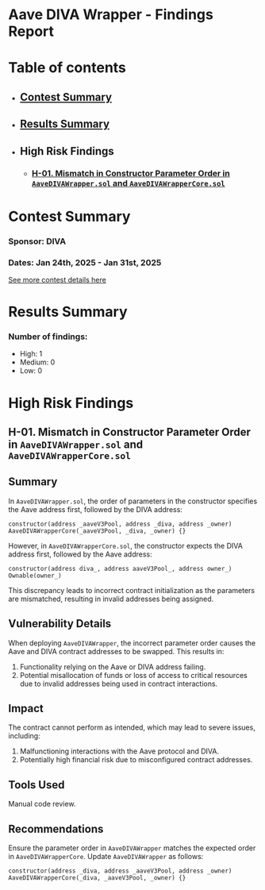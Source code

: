 # Aave DIVA Wrapper - Findings Report

# Table of contents
- ## [Contest Summary](#contest-summary)
- ## [Results Summary](#results-summary)
- ## High Risk Findings
    - ### [H-01. Mismatch in Constructor Parameter Order in `AaveDIVAWrapper.sol` and `AaveDIVAWrapperCore.sol`](#H-01)




# <a id='contest-summary'></a>Contest Summary

### Sponsor: DIVA

### Dates: Jan 24th, 2025 - Jan 31st, 2025

[See more contest details here](https://codehawks.cyfrin.io/c/2025-01-diva)

# <a id='results-summary'></a>Results Summary

### Number of findings:
- High: 1
- Medium: 0
- Low: 0


# High Risk Findings

## <a id='H-01'></a>H-01. Mismatch in Constructor Parameter Order in `AaveDIVAWrapper.sol` and `AaveDIVAWrapperCore.sol`            



## Summary

In `AaveDIVAWrapper.sol`, the order of parameters in the constructor specifies the Aave address first, followed by the DIVA address:

```Solidity
constructor(address _aaveV3Pool, address _diva, address _owner) AaveDIVAWrapperCore(_aaveV3Pool, _diva, _owner) {}
```

However, in `AaveDIVAWrapperCore.sol`, the constructor expects the DIVA address first, followed by the Aave address:

```Solidity
constructor(address diva_, address aaveV3Pool_, address owner_) Ownable(owner_)
```

This discrepancy leads to incorrect contract initialization as the parameters are mismatched, resulting in invalid addresses being assigned.

## Vulnerability Details

When deploying `AaveDIVAWrapper`, the incorrect parameter order causes the Aave and DIVA contract addresses to be swapped. This results in:

1. Functionality relying on the Aave or DIVA address failing.
2. Potential misallocation of funds or loss of access to critical resources due to invalid addresses being used in contract interactions.

## Impact

The contract cannot perform as intended, which may lead to severe issues, including:

1. Malfunctioning interactions with the Aave protocol and DIVA.
2. Potentially high financial risk due to misconfigured contract addresses.

## Tools Used

Manual code review.

## Recommendations

Ensure the parameter order in `AaveDIVAWrapper` matches the expected order in `AaveDIVAWrapperCore`. Update `AaveDIVAWrapper` as follows:

```Solidity
constructor(address _diva, address _aaveV3Pool, address _owner) AaveDIVAWrapperCore(_diva, _aaveV3Pool, _owner) {}
```

    






